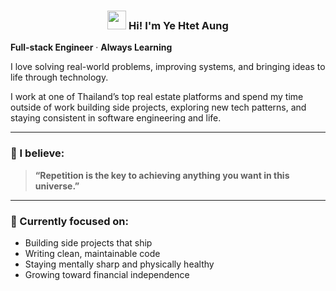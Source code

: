 <h3 align="center"><img src = "https://raw.githubusercontent.com/MartinHeinz/MartinHeinz/master/wave.gif" width = 30px> Hi! I'm Ye Htet Aung</h3>

**Full-stack Engineer** · **Always Learning**

I love solving real-world problems, improving systems, and bringing ideas to life through technology.

I work at one of Thailand’s top real estate platforms and spend my time outside of work building side projects, exploring new tech patterns, and staying consistent in software engineering and life.

---

### 💭 I believe:
> **“Repetition is the key to achieving anything you want in this universe.”** 

---

### 🚀 Currently focused on:
- Building side projects that ship  
- Writing clean, maintainable code  
- Staying mentally sharp and physically healthy
- Growing toward financial independence
